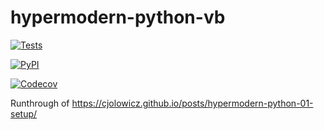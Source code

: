 # hypermodern-python-vb

[![Tests](https://github.com/vinceatbluelabs/hypermodern-python-vb/workflows/Tests/badge.svg)](https://github.com/<your-username>/hypermodern-python/actions?workflow=Tests)

[![PyPI](https://img.shields.io/pypi/v/hypermodern-python-vb.svg)](https://pypi.org/project/hypermodern-python-vb/)

[![Codecov](https://codecov.io/gh/<your-username>/hypermodern-python/branch/master/graph/badge.svg)](https://codecov.io/gh/<your-username>/hypermodern-python)

Runthrough of https://cjolowicz.github.io/posts/hypermodern-python-01-setup/
